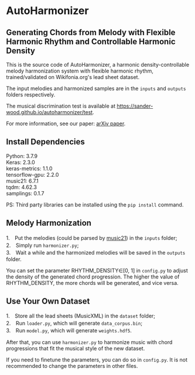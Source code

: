 # AutoHarmonizer

## Generating Chords from Melody with Flexible Harmonic Rhythm and Controllable Harmonic Density

This is the source code of AutoHarmonizer, a harmonic density-controllable melody harmonization system with flexible harmonic rhythm, trained/validated on Wikifonia.org's lead sheet dataset.  
  
The input melodies and harmonized samples are in the `inputs` and `outputs` folders respectively.  
  
The musical discrimination test is available at https://sander-wood.github.io/autoharmonizer/test.  
  
For more information, see our paper: [arXiv paper](https://arxiv.org/abs/2112.11122).
  
## Install Dependencies
Python: 3.7.9  
Keras: 2.3.0  
keras-metrics: 1.1.0  
tensorflow-gpu: 2.2.0  
music21: 6.7.1  
tqdm: 4.62.3  
samplings: 0.1.7
  
PS: Third party libraries can be installed using the `pip install` command.

## Melody Harmonization
1.　Put the melodies (could be parsed by [music21](https://web.mit.edu/music21/doc/moduleReference/moduleConverter.html?highlight=converter#module-music21.converter)) in the `inputs` folder;  
2.　Simply run `harmonizer.py`;  
3.　Wait a while and the harmonized melodies will be saved in the `outputs` folder.  
  
You can set the parameter RHYTHM_DENSITY∈[0, 1] in `config.py` to adjust the density of the generated chord progression. The higher the value of RHYTHM_DENSITY, the more chords will be generated, and vice versa.  

## Use Your Own Dataset
1.　Store all the lead sheets (MusicXML) in the `dataset` folder;  
2.　Run `loader.py`, which will generate `data_corpus.bin`;  
3.　Run `model.py`, which will generate `weights.hdf5`.  
  
After that, you can use `harmonizer.py` to harmonize music with chord progressions that fit the musical style of the new dataset.   
  
If you need to finetune the parameters, you can do so in `config.py`. It is not recommended to change the parameters in other files.
